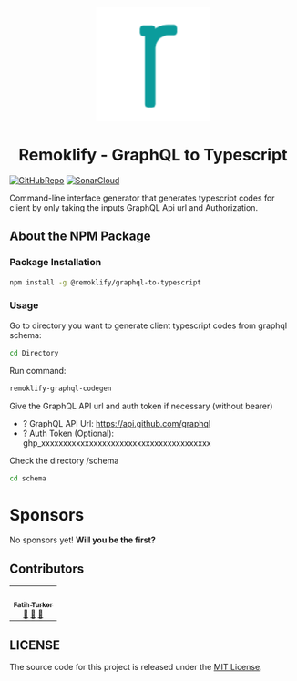 <p align="center">
  <a href="https://remoklify.com">
    <img src="https://raw.githubusercontent.com/remoklify/remoklify.github.io/master/assets/logo/favicon.png" alt="Logo" width=200>
  </a>
</p>

<h1 align="center">
Remoklify - GraphQL to Typescript
</h1>

[![GitHubRepo](https://img.shields.io/badge/GitHub-Repository-24292e.svg?style=for-the-badge&logo=github)](https://github.com/remoklify/graphql-to-typescript)
[![SonarCloud](https://img.shields.io/sonar/quality_gate/remoklify_graphql-to-typescript?server=https%3A%2F%2Fsonarcloud.io&label=Sonar%20Cloud&style=for-the-badge&logo=sonarcloud)](https://sonarcloud.io/dashboard?id=remoklify_graphql-to-typescript)

Command-line interface generator that generates typescript codes for client by only taking the inputs GraphQL Api url and Authorization.

## About the NPM Package

### Package Installation

```sh
npm install -g @remoklify/graphql-to-typescript
```

### Usage
Go to directory you want to generate client typescript codes from graphql schema:
```sh
cd Directory
```

Run command:

```sh
remoklify-graphql-codegen
```

Give the GraphQL API url and auth token if necessary (without bearer)

* ? GraphQL API Url:  https://api.github.com/graphql
* ? Auth Token (Optional):  ghp_xxxxxxxxxxxxxxxxxxxxxxxxxxxxxxxxxxxxxxx

Check the directory /schema
```sh
cd schema
```

# Sponsors

No sponsors yet! **Will you be the first?**

## Contributors

<!-- ALL-CONTRIBUTORS-LIST:START - Do not remove or modify this section -->
<!-- prettier-ignore-start -->
<!-- markdownlint-disable -->
<table>
  <tr>
    <td align="center"><a href="https://github.com/fatihturker"><img src="https://avatars1.githubusercontent.com/u/2202179?s=460&u=261b1129e7106c067783cb022ab9999aad833bdc&v=4" width="100px;" alt=""/><br /><sub><b>Fatih Turker</b></sub></a><br /><a href="https://github.com/remoklify/graphql-to-typescript/issues/created_by/fatihturker" title="Answering Questions">💬</a> <a href="https://github.com/remoklify/graphql-to-typescript/commits?author=fatihturker" title="Documentation">📖</a> <a href="https://github.com/remoklify/graphql-to-typescript/pulls?q=is%3Apr+reviewed-by%3Afatihturker" title="Reviewed Pull Requests">👀</a></td>
  </tr>
</table>

<!-- markdownlint-enable -->
<!-- prettier-ignore-end -->

<!-- ALL-CONTRIBUTORS-LIST:END -->

## LICENSE

The source code for this project is released under the [MIT License](https://github.com/remoklify/graphql-to-typescript/blob/develop/LICENSE).

